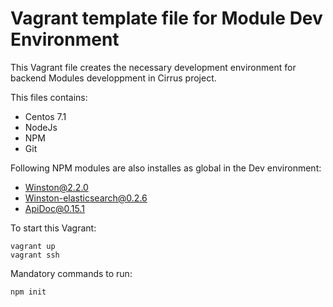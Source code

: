 # Vagrant template file for Module Dev Environment

This Vagrant file creates the necessary development environment for backend Modules developpment in Cirrus project.

This files contains: 

- Centos 7.1 
- NodeJs 
- NPM 
- Git 

Following NPM modules are also installes as global in the Dev environment: 
- Winston@2.2.0 
- Winston-elasticsearch@0.2.6 
- ApiDoc@0.15.1 

To start this Vagrant:
```
vagrant up
vagrant ssh

```

Mandatory commands to run: 

```
npm init 

